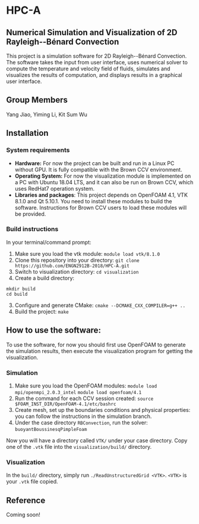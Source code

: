# HPC-A
## Numerical Simulation and Visualization of 2D Rayleigh--Bénard Convection
This project is a simulation software for 2D Rayleigh--Bénard Convection. The software takes the input
from user interface, uses numerical solver to compute the temperature and velocity field of fluids,
simulates and visualizes the results of computation, and displays results in a graphical user interface.

## Group Members
Yang Jiao, Yiming Li, Kit Sum Wu  

## Installation
### System requirements
- **Hardware:** For now the project can be built and run in a Linux PC without GPU. It is fully compatible with the Brown CCV environment.
- **Operating System:** For now the visualization module is implemented on a PC with Ubuntu 18.04 LTS, 
and it can also be run on Brown CCV, which uses RedHat7 operation system.
- **Libraries and packages**: This project depends on OpenFOAM 4.1, VTK 8.1.0 and Qt 5.10.1. You need
to install these modules to build the software. Instructions for Brown CCV users to load these modules will be provided.
### Build instructions

In your terminal/command prompt:
1. Make sure you load the vtk module: ``module load vtk/8.1.0``
1. Clone this repository into your directory: ``git clone https://github.com/ENGN2912B-2018/HPC-A.git``
2. Switch to visualization directory: ``cd visualization``
2. Create a build directory: 
```
mkdir build
cd build
```
3. Configure and generate CMake: ``cmake --DCMAKE_CXX_COMPILER=g++ ..``
4. Build the project: ``make``

## How to use the software:
To use the software, for now you should first use OpenFOAM to generate the simulation results, then execute the visualization program for getting the visualization.
### Simulation
1. Make sure you load the OpenFOAM modules: `module load mpi/openmpi_2.0.3_intel` `module load openfoam/4.1`
2. Run the command for each CCV session created: `source $FOAM_INST_DIR/OpenFOAM-4.1/etc/bashrc`
3. Create mesh, set up the boundaries conditions and physical properties: you can follow the instructions in the simulation branch.
4. Under the case directory `RBConvection`, run the solver: `buoyantBoussinesqPimpleFoam`

Now you will have a directory called `VTK/` under your case directory. Copy one of the `.vtk` file into the `visualization/build/` directory.

### Visualization
In the `build/` directory, simply run `./ReadUnstructuredGrid <VTK>`. `<VTK>` is your ``.vtk`` file copied.

## Reference
Coming soon!
